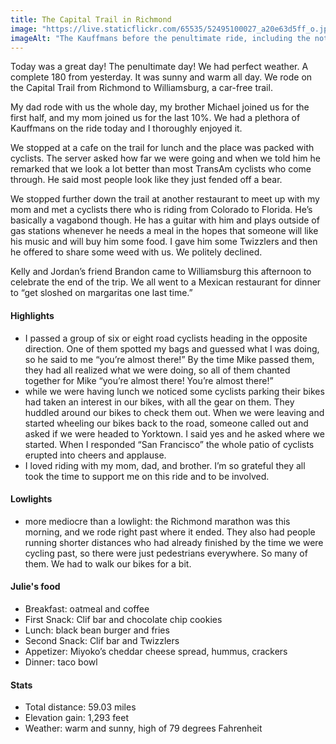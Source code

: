```yaml
---
title: The Capital Trail in Richmond 
image: "https://live.staticflickr.com/65535/52495100027_a20e63d5ff_o.jpg"
imageAlt: "The Kauffmans before the penultimate ride, including the not-yet-cyclists"
---
```


Today was a great day! The penultimate day! We had perfect weather. A complete 180 from yesterday. It was sunny and warm all day. We rode on the Capital Trail from Richmond to Williamsburg, a car-free trail. 

My dad rode with us the whole day, my brother Michael joined us for the first half, and my mom joined us for the last 10%. We had a plethora of Kauffmans on the ride today and I thoroughly enjoyed it. 

We stopped at a cafe on the trail for lunch and the place was packed with cyclists. The server asked how far we were going and when we told him he remarked that we look a lot better than most TransAm cyclists who come through. He said most people look like they just fended off a bear. 

We stopped further down the trail at another restaurant to meet up with my mom and met a cyclists there who is riding from Colorado to Florida. He’s basically a vagabond though. He has a guitar with him and plays outside of gas stations whenever he needs a meal in the hopes that someone will like his music and will buy him some food.  I gave him some Twizzlers and then he offered to share some weed with us. We politely declined. 

Kelly and Jordan’s friend Brandon came to Williamsburg this afternoon to celebrate the end of the trip. We all went to a Mexican restaurant for dinner to “get sloshed on margaritas one last time.”

#### Highlights
- I passed a group of six or eight road cyclists heading in the opposite direction. One of them spotted my bags and guessed what I was doing, so he said to me “you’re almost there!” By the time Mike passed them, they had all realized what we were doing, so all of them chanted together for Mike “you’re almost there! You’re almost there!”
- while we were having lunch we noticed some cyclists parking their bikes had taken an interest in our bikes, with all the gear on them. They huddled around our bikes to check them out. When we were leaving and started wheeling our bikes back to the road, someone called out and asked if we were headed to Yorktown. I said yes and he asked where we started. When I responded “San Francisco” the whole patio of cyclists erupted into cheers and applause.
- I loved riding with my mom, dad, and brother. I’m so grateful they all took the time to support me on this ride and to be involved. 

#### Lowlights
- more mediocre than a lowlight: the Richmond marathon was this morning, and we rode right past where it ended. They also had people running shorter distances who had already finished by the time we were cycling past, so there were just pedestrians everywhere. So many of them. We had to walk our bikes for a bit. 

#### Julie's food
- Breakfast: oatmeal and coffee 
- First Snack: Clif bar and chocolate chip cookies 
- Lunch: black bean burger and fries
- Second Snack: Clif bar and Twizzlers
- Appetizer: Miyoko’s cheddar cheese spread, hummus, crackers
- Dinner: taco bowl 

#### Stats
- Total distance: 59.03 miles
- Elevation gain: 1,293 feet
- Weather: warm and sunny, high of 79 degrees Fahrenheit
